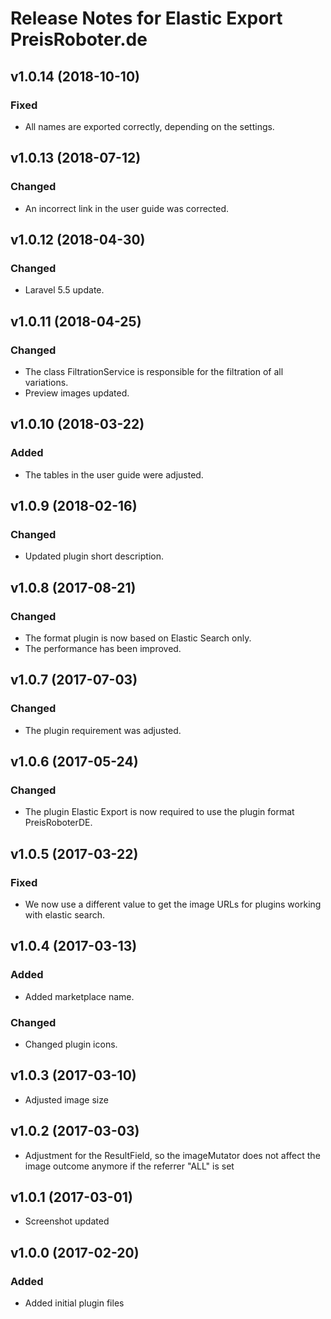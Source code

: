 # Release Notes for Elastic Export PreisRoboter.de

## v1.0.14 (2018-10-10)

### Fixed
- All names are exported correctly, depending on the settings.

## v1.0.13 (2018-07-12)

### Changed
- An incorrect link in the user guide was corrected.

## v1.0.12 (2018-04-30)

### Changed
- Laravel 5.5 update.

## v1.0.11 (2018-04-25)

### Changed
- The class FiltrationService is responsible for the filtration of all variations.
- Preview images updated.

## v1.0.10 (2018-03-22)

### Added
- The tables in the user guide were adjusted.

## v1.0.9 (2018-02-16)

### Changed
- Updated plugin short description.

## v1.0.8 (2017-08-21)

### Changed
- The format plugin is now based on Elastic Search only.
- The performance has been improved.

## v1.0.7 (2017-07-03)

### Changed
- The plugin requirement was adjusted.

## v1.0.6 (2017-05-24)

### Changed
- The plugin Elastic Export is now required to use the plugin format PreisRoboterDE.

## v1.0.5 (2017-03-22)

### Fixed
- We now use a different value to get the image URLs for plugins working with elastic search.

## v1.0.4 (2017-03-13)

### Added
- Added marketplace name.

### Changed
- Changed plugin icons.

## v1.0.3 (2017-03-10)
- Adjusted image size

## v1.0.2 (2017-03-03)
- Adjustment for the ResultField, so the imageMutator does not affect the image outcome anymore if the referrer "ALL" is set

## v1.0.1 (2017-03-01)
- Screenshot updated

## v1.0.0 (2017-02-20)
 
### Added
- Added initial plugin files
